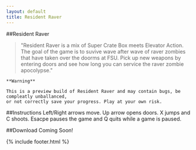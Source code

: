 ```yaml
---
layout: default
title: Resident Raver
---
```


<script src='game.min.js'></script>

##Resident Raver

>"Resident Raver is a mix of Super Crate Box meets Elevator Action. The goal of the game is to suvive wave after wave of raver zombies that have taken over the doorms at FSU. Pick up new weapons by entering doors and see how long you can service the raver zombie apocolypse."

    **Warning**

    This is a preview build of Resident Raver and may contain bugs, be compleatly unballanced,
    or not correctly save your progress. Play at your own risk.

<canvas id="canvas"></canvas>

##Instructions
Left/Right arrows move. Up arrow opens doors. X jumps and C shoots. Esacpe pauses the game and Q quits while a game is paused.

##Download
Coming Soon!

{% include footer.html %}
